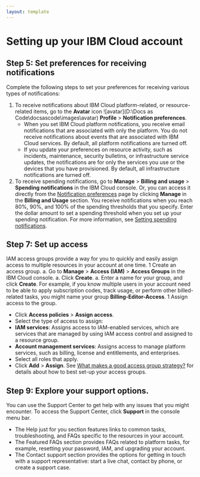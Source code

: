 ```yaml
---
layout: template
---
```


# Setting up your IBM Cloud account

## Step 5: Set preferences for receiving notifications
Complete the following steps to set your preferences for receiving various types of notifications:

1.  To receive notifications about IBM Cloud platform-related, or resource-related items, go to the **Avatar** icon ![avatar](D:\Docs as Code\docsascode\images\avatar)  **Profile** > **Notification preferences**.
	- When you set IBM Cloud platform notifications, you receive email notifications that are associated with only the platform. You do not receive notifications about events that are associated with IBM Cloud services. By default, all platform notifications are turned off.
	- If you update your preferences on resource activity, such as incidents, maintenance, security bulletins, or infrastructure service updates, the notifications are for only the services you use or the devices that you have provisioned. By default, all infrastructure notifications are turned off.
1.  To receive spending notifications, go to **Manage** > **Billing and usage** > **Spending notifications** in the IBM Cloud console. Or, you can access it directly from the [Notification preferences](https://cloud.ibm.com/login?redirect=%2Fuser%2Fnotifications) page by clicking **Manage** in the **Billing and Usage** section.
You receive notifications when you reach 80%, 90%, and 100% of the spending thresholds that you specify. Enter the dollar amount to set a spending threshold when you set up your spending notification. For more information, see [Setting spending notifications](https://cloud.ibm.com/docs/billing-usage?topic=billing-usage-spending).

## Step 7: Set up access
IAM access groups provide a way for you to quickly and easily assign access to multiple resources in your account at one time.
1  Create an access group.
	a. Go to **Manage** > **Access (IAM)** > **Access Groups** in the IBM Cloud console.
	a. Click **Create**.
	a. Enter a name for your group, and click **Create**. For example, if you know multiple users in your account need to be able to apply subscription codes, track usage, or perform other billed-related tasks, you might name your group **Billing-Editor-Access**.
1  Assign access to the group.
- Click **Access policies** > **Assign access**.
- Select the type of access to assign:
- **IAM services**: Assigns access to IAM-enabled services, which are services that are managed by using IAM access control and assigned to a resource group.
- **Account management services**: Assigns access to manage platform services, such as billing, license and entitlements, and enterprises.
- Select all roles that apply.
- Click **Add** > **Assign**.
See [What makes a good access group strategy?](https://cloud.ibm.com/docs/account?topic=account-account_setup#resource-group-strategy) for details about how to best set-up your access groups.

## Step 9: Explore your support options.
You can use the Support Center to get help with any issues that you might encounter. To access the Support Center, click **Support** in the console menu bar.
- The Help just for you section features links to common tasks, troubleshooting, and FAQs specific to the resources in your account.
- The Featured FAQs section provides FAQs related to platform tasks, for example, resetting your password, IAM, and upgrading your account.
- The Contact support section provides the options for getting in touch with a support representative: start a live chat, contact by phone, or create a support case.